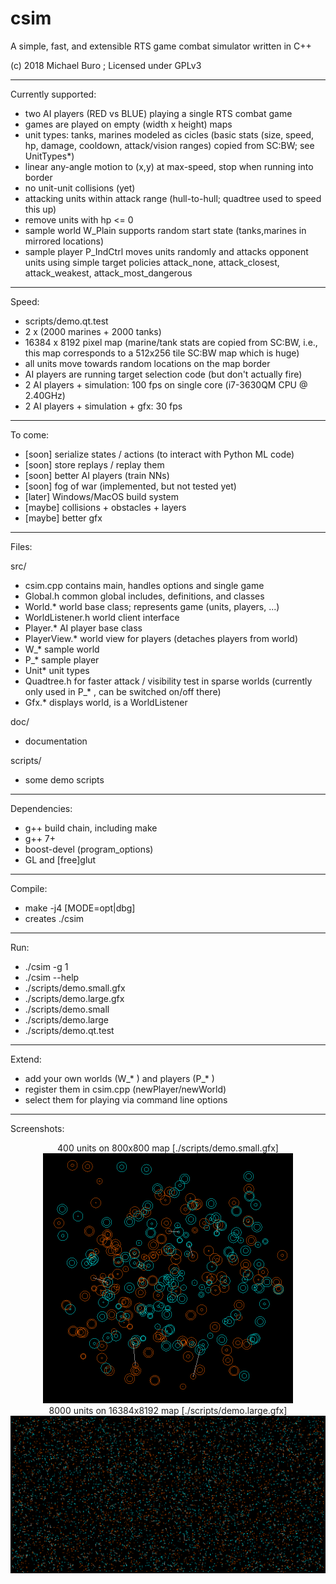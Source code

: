 # csim
A simple, fast, and extensible RTS game combat simulator written in C++

(c) 2018 Michael Buro ; Licensed under GPLv3

---

Currently supported:

- two AI players (RED vs BLUE) playing a single RTS combat game
- games are played on empty (width x height) maps
- unit types: tanks, marines modeled as cicles (basic stats (size, speed, hp, damage, cooldown, attack/vision ranges) copied from SC:BW; see UnitTypes*)
- linear any-angle motion to (x,y) at max-speed, stop when running into border
- no unit-unit collisions (yet)
- attacking units within attack range (hull-to-hull; quadtree used to speed this up)
- remove units with hp <= 0
- sample world W_Plain supports random start state (tanks,marines in mirrored
  locations)
- sample player P_IndCtrl moves units randomly and attacks opponent units
  using simple target policies attack_none, attack_closest, attack_weakest, attack_most_dangerous

---

Speed:

- scripts/demo.qt.test
- 2 x (2000 marines + 2000 tanks)
- 16384 x 8192 pixel map (marine/tank stats are copied from SC:BW, i.e.,
  this map corresponds to a 512x256 tile SC:BW map which is huge)
- all units move towards random locations on the map border
- AI players are running target selection code (but don't actually fire)
- 2 AI players + simulation: 100 fps on single core (i7-3630QM CPU @ 2.40GHz)
- 2 AI players + simulation + gfx: 30 fps

---

To come:

- [soon] serialize states / actions (to interact with Python ML code)
- [soon] store replays / replay them
- [soon] better AI players (train NNs)
- [soon] fog of war (implemented, but not tested yet)
- [later] Windows/MacOS build system
- [maybe] collisions + obstacles + layers
- [maybe] better gfx

---

Files:

src/

- csim.cpp   contains main, handles options and single game
- Global.h   common global includes, definitions, and classes
- World.*    world base class; represents game (units, players, ...)
- WorldListener.h  world client interface
- Player.*   AI player base class
- PlayerView.* world view for players (detaches players from world)
- W_*        sample world
- P_*        sample player
- Unit*      unit types
- Quadtree.h for faster attack / visibility test in sparse worlds
             (currently only used in P_* , can be switched on/off there)
- Gfx.*      displays world, is a WorldListener

doc/
- documentation

scripts/
- some demo scripts

---

Dependencies:

- g++ build chain, including make
- g++ 7+
- boost-devel (program_options)
- GL and [free]glut

---

Compile:

 - make -j4 [MODE=opt|dbg]
 - creates ./csim
  
---

Run:

- ./csim -g 1
- ./csim --help
- ./scripts/demo.small.gfx
- ./scripts/demo.large.gfx
- ./scripts/demo.small
- ./scripts/demo.large
- ./scripts/demo.qt.test

---

Extend:

- add your own worlds (W_* ) and players (P_* )
- register them in csim.cpp (newPlayer/newWorld)
- select them for playing via command line options

---

Screenshots:

<div align="center">
  400 units on 800x800 map [./scripts/demo.small.gfx]
  <br>
    <img src="/doc/small.png" width="400px"</img>
  <br>
  8000 units on 16384x8192 map [./scripts/demo.large.gfx]
  <br>
    <img src="/doc/large.png" width="800px"</img> 
</div>
